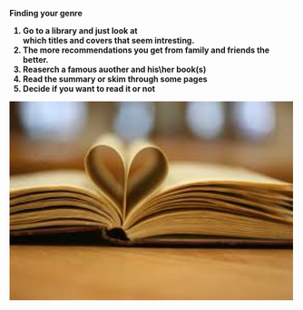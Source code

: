 <strong>Finding your genre <strong> <br>
  
<ol>
  <li>  Go to a library and just look at<br>
which titles and covers that seem intresting.
  <li> The more recommendations you get from family and
friends the better.
  <li> Reaserch a famous auother and his\her book(s)
  <li> Read the summary or skim through some pages
  <li> Decide if you want to read it or not
</ol>
<img src= "../images/books.jpeg" width="500" height="350" class="the-pug">

